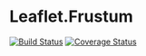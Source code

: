 # Leaflet.Frustum
[![Build Status](https://travis-ci.org/ibesora/Leaflet.Quadtree.svg?branch=master)](https://travis-ci.org/ibesora/Leaflet.Quadtree)
[![Coverage Status](https://coveralls.io/repos/github/ibesora/Leaflet.Quadtree/badge.svg?branch=master)](https://coveralls.io/github/ibesora/Leaflet.Quadtree?branch=master)